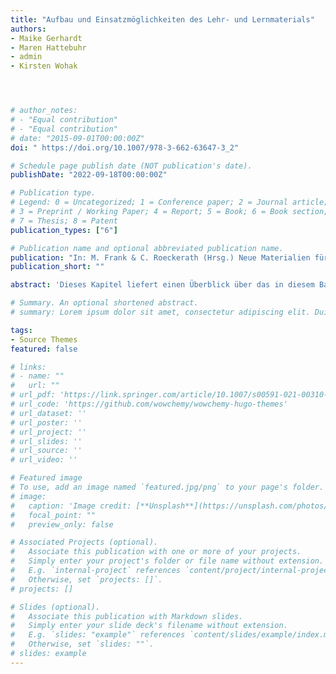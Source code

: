 ```yaml
---
title: "Aufbau und Einsatzmöglichkeiten des Lehr- und Lernmaterials"
authors:
- Maike Gerhardt
- Maren Hattebuhr
- admin
- Kirsten Wohak




# author_notes:
# - "Equal contribution"
# - "Equal contribution"
# date: "2015-09-01T00:00:00Z"
doi: " https://doi.org/10.1007/978-3-662-63647-3_2"

# Schedule page publish date (NOT publication's date).
publishDate: "2022-09-18T00:00:00Z"

# Publication type.
# Legend: 0 = Uncategorized; 1 = Conference paper; 2 = Journal article;
# 3 = Preprint / Working Paper; 4 = Report; 5 = Book; 6 = Book section;
# 7 = Thesis; 8 = Patent
publication_types: ["6"]

# Publication name and optional abbreviated publication name.
publication: "In: M. Frank & C. Roeckerath (Hrsg.) Neue Materialien für einen realitätsbezogenen Mathematikunterricht 9. Realitätsbezüge im Mathematikunterricht, S. 7-14. Springer" # "*Journal of Source Themes, 1*(1)"
publication_short: ""

abstract: 'Dieses Kapitel liefert einen Überblick über das in diesem Band beschriebene Begleitmaterial, welches Lehrende bei der Durchführung der fünf hier vorgestellten Workshops unterstützen soll. In diesem Zusammenhang werden Einsatzmöglichkeiten der Workshops aufgezeigt und der Aufbau des digitalen Lehr- und Lernmaterials detailliert beschrieben. Zudem wird der Zugriff auf die cloudbasierte Workshop-Plattform angeleitet und der Umgang mit dieser Plattform vorgestellt. Die Durchführung der Workshops auf der Plattform ist ohne den Download von Programmen und ohne die Eingabe von jeglichen personenbezogenen Daten möglich.'

# Summary. An optional shortened abstract.
# summary: Lorem ipsum dolor sit amet, consectetur adipiscing elit. Duis posuere tellus ac convallis placerat. Proin tincidunt magna sed ex sollicitudin condimentum.

tags:
- Source Themes
featured: false

# links:
# - name: ""
#   url: ""
# url_pdf: 'https://link.springer.com/article/10.1007/s00591-021-00310-x'
# url_code: 'https://github.com/wowchemy/wowchemy-hugo-themes'
# url_dataset: ''
# url_poster: ''
# url_project: ''
# url_slides: ''
# url_source: ''
# url_video: ''

# Featured image
# To use, add an image named `featured.jpg/png` to your page's folder. 
# image:
#   caption: 'Image credit: [**Unsplash**](https://unsplash.com/photos/jdD8gXaTZsc)'
#   focal_point: ""
#   preview_only: false

# Associated Projects (optional).
#   Associate this publication with one or more of your projects.
#   Simply enter your project's folder or file name without extension.
#   E.g. `internal-project` references `content/project/internal-project/index.md`.
#   Otherwise, set `projects: []`.
# projects: []

# Slides (optional).
#   Associate this publication with Markdown slides.
#   Simply enter your slide deck's filename without extension.
#   E.g. `slides: "example"` references `content/slides/example/index.md`.
#   Otherwise, set `slides: ""`.
# slides: example
---
```


<!-- {{% callout note %}}
Click the *Cite* button above to demo the feature to enable visitors to import publication metadata into their reference management software.
{{% /callout %}}

{{% callout note %}}
Create your slides in Markdown - click the *Slides* button to check out the example.
{{% /callout %}}

Supplementary notes can be added here, including [code, math, and images](https://wowchemy.com/docs/writing-markdown-latex/). -->
